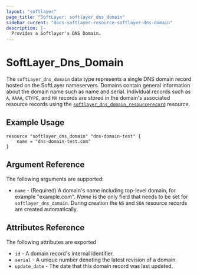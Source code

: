 ```yaml
---
layout: "softlayer"
page_title: "SoftLayer: softlayer_dns_domain"
sidebar_current: "docs-softlayer-resource-softlayer-dns-domain"
description: |-
  Provides a Softlayer's DNS Domain.
---
```


# SoftLayer_Dns_Domain

The `softLayer_dns_domain` data type represents a single DNS domain record hosted on the SoftLayer nameservers. Domains contain general information about the domain name such as name and serial. Individual records such as `A`, `AAAA`, `CTYPE`, and `MX` records are stored in the domain's associated resource records using the  [`softlayer_dns_domain_resourcerecord`](/docs/providers/softlayer/r/dns_records.html) resource.

## Example Usage

```
resource "softlayer_dns_domain" "dns-domain-test" {
	name = "dns-domain-test.com"
}
```


## Argument Reference
The following arguments are supported:

* `name` - (Required) A domain's name including top-level domain, for example "example.com". _Name_ is the only field that needs to be set for `softlayer_dns_domain`. During creation the `NS` and `SOA` resource records are created automatically.

## Attributes Reference
The following attributes are exported

* `id` - A domain record's internal identifier.
* `serial` - A unique number denoting the latest revision of a domain.
* `update_date` - The date that this domain record was last updated.